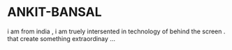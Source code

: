 # ANKIT-BANSAL
i am from india , i am truely intersented in technology of behind the screen . that create something extraordinay ...
